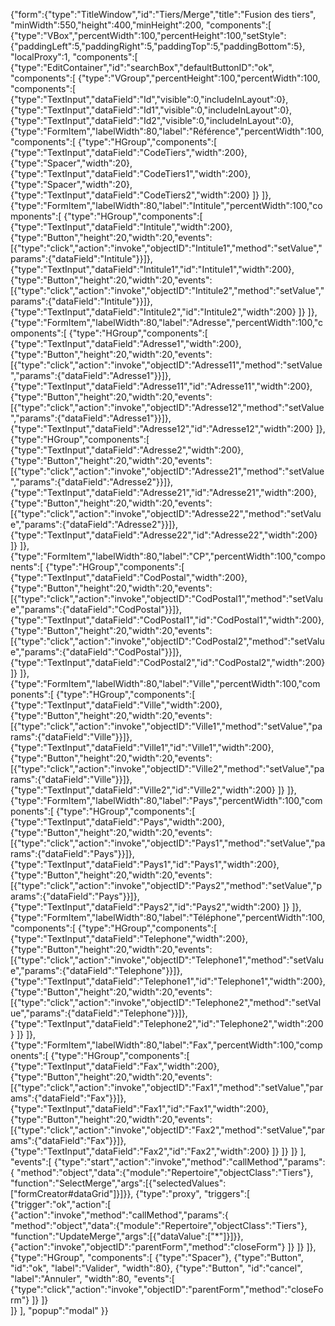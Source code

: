 
{"form":{"type":"TitleWindow","id":"Tiers/Merge","title":"Fusion des tiers",
"minWidth":550,"height":400,"minHeight":200,
"components":[
	{"type":"VBox","percentWidth":100,"percentHeight":100,"setStyle":{"paddingLeft":5,"paddingRight":5,"paddingTop":5,"paddingBottom":5},
	"localProxy":1,
	"components":[
		{"type":"EditContainer","id":"searchBox","defaultButtonID":"ok",
		"components":[
			{"type":"VGroup","percentHeight":100,"percentWidth":100,
			"components":[
				{"type":"TextInput","dataField":"Id","visible":0,"includeInLayout":0},
				{"type":"TextInput","dataField":"Id1","visible":0,"includeInLayout":0},
				{"type":"TextInput","dataField":"Id2","visible":0,"includeInLayout":0},
				{"type":"FormItem","labelWidth":80,"label":"Référence","percentWidth":100,"components":[
					{"type":"HGroup","components":[
						{"type":"TextInput","dataField":"CodeTiers","width":200},
						{"type":"Spacer","width":20},
						{"type":"TextInput","dataField":"CodeTiers1","width":200},
						{"type":"Spacer","width":20},
						{"type":"TextInput","dataField":"CodeTiers2","width":200}
					]}
				]},
				{"type":"FormItem","labelWidth":80,"label":"Intitule","percentWidth":100,"components":[
					{"type":"HGroup","components":[
						{"type":"TextInput","dataField":"Intitule","width":200},
						{"type":"Button","height":20,"width":20,"events":[{"type":"click","action":"invoke","objectID":"Intitule1","method":"setValue","params":{"dataField":"Intitule"}}]},
						{"type":"TextInput","dataField":"Intitule1","id":"Intitule1","width":200},
						{"type":"Button","height":20,"width":20,"events":[{"type":"click","action":"invoke","objectID":"Intitule2","method":"setValue","params":{"dataField":"Intitule"}}]},
						{"type":"TextInput","dataField":"Intitule2","id":"Intitule2","width":200}
					]}
				]},
				{"type":"FormItem","labelWidth":80,"label":"Adresse","percentWidth":100,"components":[
					{"type":"HGroup","components":[
						{"type":"TextInput","dataField":"Adresse1","width":200},
						{"type":"Button","height":20,"width":20,"events":[{"type":"click","action":"invoke","objectID":"Adresse11","method":"setValue","params":{"dataField":"Adresse1"}}]},
						{"type":"TextInput","dataField":"Adresse11","id":"Adresse11","width":200},
						{"type":"Button","height":20,"width":20,"events":[{"type":"click","action":"invoke","objectID":"Adresse12","method":"setValue","params":{"dataField":"Adresse1"}}]},
						{"type":"TextInput","dataField":"Adresse12","id":"Adresse12","width":200}
					]},
					{"type":"HGroup","components":[
						{"type":"TextInput","dataField":"Adresse2","width":200},
						{"type":"Button","height":20,"width":20,"events":[{"type":"click","action":"invoke","objectID":"Adresse21","method":"setValue","params":{"dataField":"Adresse2"}}]},
						{"type":"TextInput","dataField":"Adresse21","id":"Adresse21","width":200},
						{"type":"Button","height":20,"width":20,"events":[{"type":"click","action":"invoke","objectID":"Adresse22","method":"setValue","params":{"dataField":"Adresse2"}}]},
						{"type":"TextInput","dataField":"Adresse22","id":"Adresse22","width":200}
					]}
				]},
				{"type":"FormItem","labelWidth":80,"label":"CP","percentWidth":100,"components":[
					{"type":"HGroup","components":[
						{"type":"TextInput","dataField":"CodPostal","width":200},
						{"type":"Button","height":20,"width":20,"events":[{"type":"click","action":"invoke","objectID":"CodPostal1","method":"setValue","params":{"dataField":"CodPostal"}}]},
						{"type":"TextInput","dataField":"CodPostal1","id":"CodPostal1","width":200},
						{"type":"Button","height":20,"width":20,"events":[{"type":"click","action":"invoke","objectID":"CodPostal2","method":"setValue","params":{"dataField":"CodPostal"}}]},
						{"type":"TextInput","dataField":"CodPostal2","id":"CodPostal2","width":200}
					]}
				]},
				{"type":"FormItem","labelWidth":80,"label":"Ville","percentWidth":100,"components":[
					{"type":"HGroup","components":[
						{"type":"TextInput","dataField":"Ville","width":200},
						{"type":"Button","height":20,"width":20,"events":[{"type":"click","action":"invoke","objectID":"Ville1","method":"setValue","params":{"dataField":"Ville"}}]},
						{"type":"TextInput","dataField":"Ville1","id":"Ville1","width":200},
						{"type":"Button","height":20,"width":20,"events":[{"type":"click","action":"invoke","objectID":"Ville2","method":"setValue","params":{"dataField":"Ville"}}]},
						{"type":"TextInput","dataField":"Ville2","id":"Ville2","width":200}
					]}
				]},
				{"type":"FormItem","labelWidth":80,"label":"Pays","percentWidth":100,"components":[
					{"type":"HGroup","components":[
						{"type":"TextInput","dataField":"Pays","width":200},
						{"type":"Button","height":20,"width":20,"events":[{"type":"click","action":"invoke","objectID":"Pays1","method":"setValue","params":{"dataField":"Pays"}}]},
						{"type":"TextInput","dataField":"Pays1","id":"Pays1","width":200},
						{"type":"Button","height":20,"width":20,"events":[{"type":"click","action":"invoke","objectID":"Pays2","method":"setValue","params":{"dataField":"Pays"}}]},
						{"type":"TextInput","dataField":"Pays2","id":"Pays2","width":200}
					]}
				]},
				{"type":"FormItem","labelWidth":80,"label":"Téléphone","percentWidth":100,"components":[
					{"type":"HGroup","components":[
						{"type":"TextInput","dataField":"Telephone","width":200},
						{"type":"Button","height":20,"width":20,"events":[{"type":"click","action":"invoke","objectID":"Telephone1","method":"setValue","params":{"dataField":"Telephone"}}]},
						{"type":"TextInput","dataField":"Telephone1","id":"Telephone1","width":200},
						{"type":"Button","height":20,"width":20,"events":[{"type":"click","action":"invoke","objectID":"Telephone2","method":"setValue","params":{"dataField":"Telephone"}}]},
						{"type":"TextInput","dataField":"Telephone2","id":"Telephone2","width":200}
					]}
				]},
				{"type":"FormItem","labelWidth":80,"label":"Fax","percentWidth":100,"components":[
					{"type":"HGroup","components":[
						{"type":"TextInput","dataField":"Fax","width":200},
						{"type":"Button","height":20,"width":20,"events":[{"type":"click","action":"invoke","objectID":"Fax1","method":"setValue","params":{"dataField":"Fax"}}]},
						{"type":"TextInput","dataField":"Fax1","id":"Fax1","width":200},
						{"type":"Button","height":20,"width":20,"events":[{"type":"click","action":"invoke","objectID":"Fax2","method":"setValue","params":{"dataField":"Fax"}}]},
						{"type":"TextInput","dataField":"Fax2","id":"Fax2","width":200}
					]}
				]}
			]}
		],
		"events":[
			{"type":"start","action":"invoke","method":"callMethod","params":{
			"method":"object","data":{"module":"Repertoire","objectClass":"Tiers"},
			"function":"SelectMerge","args":[{"selectedValues":["formCreator#dataGrid"]}]}},
			{"type":"proxy", "triggers":[
				{"trigger":"ok","action":[
					{"action":"invoke","method":"callMethod","params":{
					"method":"object","data":{"module":"Repertoire","objectClass":"Tiers"},
					"function":"UpdateMerge","args":[{"dataValue":["*"]}]}},
					{"action":"invoke","objectID":"parentForm","method":"closeForm"}
				]}
			]}
		]},
		{"type":"HGroup",
		"components":[
			{"type":"Spacer"},
			{"type":"Button", "id":"ok", "label":"Valider", "width":80},
			{"type":"Button", "id":"cancel", "label":"Annuler", "width":80,
			"events":[
				{"type":"click","action":"invoke","objectID":"parentForm","method":"closeForm"}
			]}
		]}		
	]}
],
"popup":"modal"
}}
